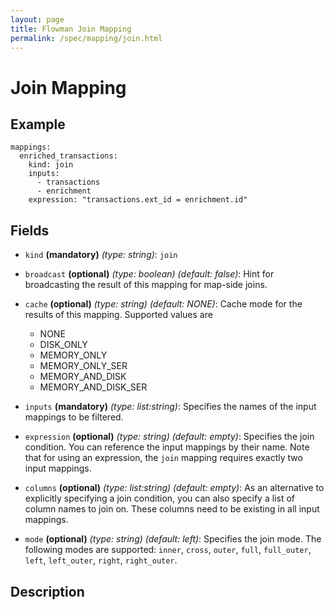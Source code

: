 ```yaml
---
layout: page
title: Flowman Join Mapping
permalink: /spec/mapping/join.html
---
```

# Join Mapping

## Example
```
mappings:
  enriched_transactions:
    kind: join
    inputs:
      - transactions
      - enrichment
    expression: "transactions.ext_id = enrichment.id"
```

## Fields
* `kind` **(mandatory)** *(type: string)*: `join`

* `broadcast` **(optional)** *(type: boolean)* *(default: false)*: 
Hint for broadcasting the result of this mapping for map-side joins.

* `cache` **(optional)** *(type: string)* *(default: NONE)*:
Cache mode for the results of this mapping. Supported values are
  * NONE
  * DISK_ONLY
  * MEMORY_ONLY
  * MEMORY_ONLY_SER
  * MEMORY_AND_DISK
  * MEMORY_AND_DISK_SER

* `inputs` **(mandatory)** *(type: list:string)*:
Specifies the names of the input mappings to be filtered.

* `expression` **(optional)** *(type: string)* *(default: empty)*:
Specifies the join condition. You can reference the input mappings by their name. Note that
for using an expression, the `join` mapping requires exactly two input mappings.

* `columns` **(optional)** *(type: list:string)* *(default: empty)*:
As an alternative to explicitly specifying a join condition, you can also specify a list
of column names to join on. These columns need to be existing in all input mappings.

* `mode` **(optional)** *(type: string)* *(default: left)*:
Specifies the join mode. The following modes are supported:
`inner`, `cross`, `outer`, `full`, `full_outer`, `left`, `left_outer`, `right`, `right_outer`.

## Description
